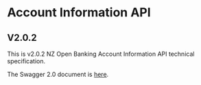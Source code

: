 # Account Information API

## V2.0.2

This is v2.0.2 NZ Open Banking Account Information API technical specification.

The Swagger 2.0 document is [here](account-info-nz-swagger.yaml).
